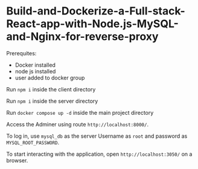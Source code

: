 # Build-and-Dockerize-a-Full-stack-React-app-with-Node.js-MySQL-and-Nginx-for-reverse-proxy

Prerequites:
- Docker installed
- node js installed
- user added to docker group

Run `npm i` inside the client directory

Run `npm i` inside the server directory

Run `docker compose up -d` inside the main project directory

Access the Adminer using route `http://localhost:8000/`.


To log in, use `mysql_db` as the server Username as `root` and password as `MYSQL_ROOT_PASSWORD`.

To start interacting with the application, open `http://localhost:3050/` on a browser.

